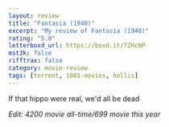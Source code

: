 ```yaml
---
layout: review
title: "Fantasia (1940)"
excerpt: "My review of Fantasia (1940)"
rating: "5.0"
letterboxd_url: https://boxd.it/7ZHcNP
mst3k: false
rifftrax: false
category: movie-review
tags: [torrent, 1001-movies, hollis]
---
```


If that hippo were real, we'd all be dead

<i>Edit: 4200 movie all-time/699 movie this year</i>
